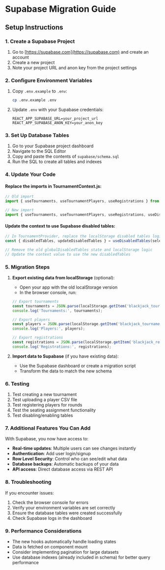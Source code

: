 # Supabase Migration Guide

## Setup Instructions

### 1. Create a Supabase Project
1. Go to [https://supabase.com](https://supabase.com) and create an account
2. Create a new project
3. Note your project URL and anon key from the project settings

### 2. Configure Environment Variables
1. Copy `.env.example` to `.env`:
   ```bash
   cp .env.example .env
   ```
2. Update `.env` with your Supabase credentials:
   ```
   REACT_APP_SUPABASE_URL=your_project_url
   REACT_APP_SUPABASE_ANON_KEY=your_anon_key
   ```

### 3. Set Up Database Tables
1. Go to your Supabase project dashboard
2. Navigate to the SQL Editor
3. Copy and paste the contents of `supabase/schema.sql`
4. Run the SQL to create all tables and indexes

### 4. Update Your Code

#### Replace the imports in TournamentContext.js:
```javascript
// Old import
import { useTournaments, useTournamentPlayers, useRegistrations } from '../hooks/useapidata';

// New import
import { useTournaments, useTournamentPlayers, useRegistrations, useDisabledTables } from '../hooks/useSupabaseData';
```

#### Update the context to use Supabase disabled tables:
```javascript
// In TournamentProvider, replace the localStorage disabled tables logic with:
const { disabledTables, updateDisabledTables } = useDisabledTables(selectedEvent);

// Remove the old globalDisabledTables state and localStorage logic
// Update the context value to use the new disabledTables
```

### 5. Migration Steps

1. **Export existing data from localStorage** (optional):
   - Open your app with the old localStorage version
   - In the browser console, run:
   ```javascript
   // Export tournaments
   const tournaments = JSON.parse(localStorage.getItem('blackjack_tournaments') || '[]');
   console.log('Tournaments:', tournaments);
   
   // Export players
   const players = JSON.parse(localStorage.getItem('blackjack_tournament_players') || '{}');
   console.log('Players:', players);
   
   // Export registrations
   const registrations = JSON.parse(localStorage.getItem('blackjack_registrations') || '[]');
   console.log('Registrations:', registrations);
   ```

2. **Import data to Supabase** (if you have existing data):
   - Use the Supabase dashboard or create a migration script
   - Transform the data to match the new schema

### 6. Testing

1. Test creating a new tournament
2. Test uploading a player CSV file
3. Test registering players for rounds
4. Test the seating assignment functionality
5. Test disabling/enabling tables

### 7. Additional Features You Can Add

With Supabase, you now have access to:
- **Real-time updates**: Multiple users can see changes instantly
- **Authentication**: Add user login/signup
- **Row Level Security**: Control who can see/edit what data
- **Database backups**: Automatic backups of your data
- **API access**: Direct database access via REST API

### 8. Troubleshooting

If you encounter issues:
1. Check the browser console for errors
2. Verify your environment variables are set correctly
3. Ensure the database tables were created successfully
4. Check Supabase logs in the dashboard

### 9. Performance Considerations

- The new hooks automatically handle loading states
- Data is fetched on component mount
- Consider implementing pagination for large datasets
- Use database indexes (already included in schema) for better query performance